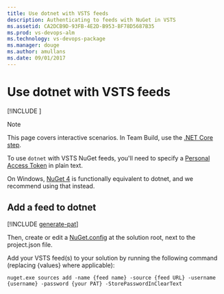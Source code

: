 ```yaml
---
title: Use dotnet with VSTS feeds
description: Authenticating to feeds with NuGet in VSTS
ms.assetid: CA2DCB9D-93FB-4E2D-B953-BF78D5687B35
ms.prod: vs-devops-alm
ms.technology: vs-devops-package
ms.manager: douge
ms.author: amullans
ms.date: 09/01/2017
---
```


# Use dotnet with VSTS feeds

[!INCLUDE [](../_shared/availability-nuget.md)]

> [!NOTE]
> This page covers interactive scenarios. In Team Build, use the [.NET Core step](../../build-release/tasks/build/dotnet-core.md). 

To use `dotnet` with VSTS NuGet feeds, you'll need to specify a [Personal Access Token](../../accounts/use-personal-access-tokens-to-authenticate.md) in plain text. 

On Windows, [NuGet 4](nuget-exe.md) is functionally equivalent to dotnet, and we recommend using that instead.

## Add a feed to dotnet
[!INCLUDE [generate-pat](../_shared/generate-pat.md)]

Then, create or edit a [NuGet.config](http://docs.nuget.org/Consume/NuGet-Config-File#config-file-reference) at the solution root, next to the project.json file.

Add your VSTS feed(s) to your solution by running the following command (replacing {values} where applicable):

```
nuget.exe sources add -name {feed name} -source {feed URL} -username {username} -password {your PAT} -StorePasswordInClearText
```